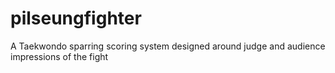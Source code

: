 # pilseungfighter
A Taekwondo sparring scoring system designed around judge and audience impressions of the fight
